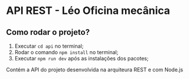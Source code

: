 # API REST - Léo Oficina mecânica

## Como rodar o projeto?

1. Executar `cd api` no terminal;
2. Rodar o comando `npm install` no terminal;
3. Executar `npm run dev` após as instalações dos pacotes;

Contém a API do projeto desenvolvida na arquiteura REST e com Node.js
